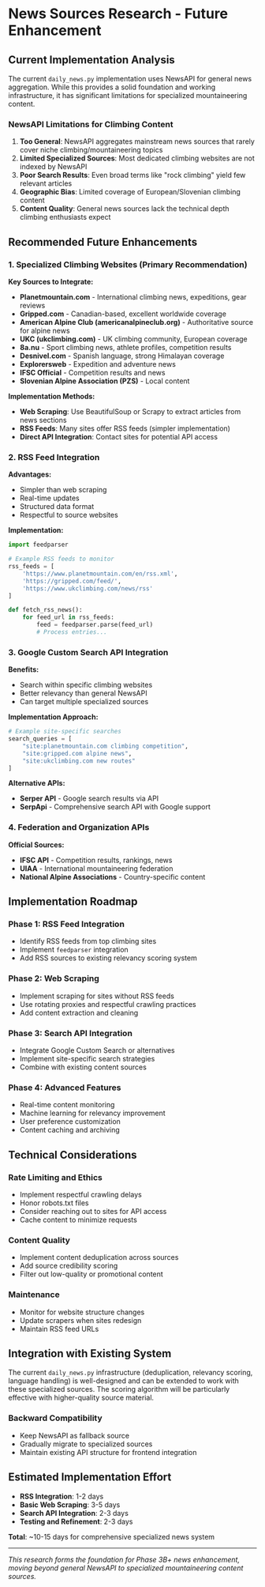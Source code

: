 # News Sources Research - Future Enhancement

## Current Implementation Analysis

The current `daily_news.py` implementation uses NewsAPI for general news aggregation. While this provides a solid foundation and working infrastructure, it has significant limitations for specialized mountaineering content.

### NewsAPI Limitations for Climbing Content

1. **Too General**: NewsAPI aggregates mainstream news sources that rarely cover niche climbing/mountaineering topics
2. **Limited Specialized Sources**: Most dedicated climbing websites are not indexed by NewsAPI
3. **Poor Search Results**: Even broad terms like "rock climbing" yield few relevant articles
4. **Geographic Bias**: Limited coverage of European/Slovenian climbing content
5. **Content Quality**: General news sources lack the technical depth climbing enthusiasts expect

## Recommended Future Enhancements

### 1. Specialized Climbing Websites (Primary Recommendation)

**Key Sources to Integrate:**
- **Planetmountain.com** - International climbing news, expeditions, gear reviews
- **Gripped.com** - Canadian-based, excellent worldwide coverage
- **American Alpine Club (americanalpineclub.org)** - Authoritative source for alpine news
- **UKC (ukclimbing.com)** - UK climbing community, European coverage
- **8a.nu** - Sport climbing news, athlete profiles, competition results
- **Desnivel.com** - Spanish language, strong Himalayan coverage
- **Explorersweb** - Expedition and adventure news
- **IFSC Official** - Competition results and news
- **Slovenian Alpine Association (PZS)** - Local content

**Implementation Methods:**
- **Web Scraping**: Use BeautifulSoup or Scrapy to extract articles from news sections
- **RSS Feeds**: Many sites offer RSS feeds (simpler implementation)
- **Direct API Integration**: Contact sites for potential API access

### 2. RSS Feed Integration

**Advantages:**
- Simpler than web scraping
- Real-time updates
- Structured data format
- Respectful to source websites

**Implementation:**
```python
import feedparser

# Example RSS feeds to monitor
rss_feeds = [
    'https://www.planetmountain.com/en/rss.xml',
    'https://gripped.com/feed/',
    'https://www.ukclimbing.com/news/rss'
]

def fetch_rss_news():
    for feed_url in rss_feeds:
        feed = feedparser.parse(feed_url)
        # Process entries...
```

### 3. Google Custom Search API Integration

**Benefits:**
- Search within specific climbing websites
- Better relevancy than general NewsAPI
- Can target multiple specialized sources

**Implementation Approach:**
```python
# Example site-specific searches
search_queries = [
    "site:planetmountain.com climbing competition",
    "site:gripped.com alpine news",
    "site:ukclimbing.com new routes"
]
```

**Alternative APIs:**
- **Serper API** - Google search results via API
- **SerpApi** - Comprehensive search API with Google support

### 4. Federation and Organization APIs

**Official Sources:**
- **IFSC API** - Competition results, rankings, news
- **UIAA** - International mountaineering federation
- **National Alpine Associations** - Country-specific content

## Implementation Roadmap

### Phase 1: RSS Feed Integration
- Identify RSS feeds from top climbing sites
- Implement `feedparser` integration
- Add RSS sources to existing relevancy scoring system

### Phase 2: Web Scraping
- Implement scraping for sites without RSS feeds
- Use rotating proxies and respectful crawling practices
- Add content extraction and cleaning

### Phase 3: Search API Integration
- Integrate Google Custom Search or alternatives
- Implement site-specific search strategies
- Combine with existing content sources

### Phase 4: Advanced Features
- Real-time content monitoring
- Machine learning for relevancy improvement
- User preference customization
- Content caching and archiving

## Technical Considerations

### Rate Limiting and Ethics
- Implement respectful crawling delays
- Honor robots.txt files
- Consider reaching out to sites for API access
- Cache content to minimize requests

### Content Quality
- Implement content deduplication across sources
- Add source credibility scoring
- Filter out low-quality or promotional content

### Maintenance
- Monitor for website structure changes
- Update scrapers when sites redesign
- Maintain RSS feed URLs

## Integration with Existing System

The current `daily_news.py` infrastructure (deduplication, relevancy scoring, language handling) is well-designed and can be extended to work with these specialized sources. The scoring algorithm will be particularly effective with higher-quality source material.

### Backward Compatibility
- Keep NewsAPI as fallback source
- Gradually migrate to specialized sources
- Maintain existing API structure for frontend integration

## Estimated Implementation Effort

- **RSS Integration**: 1-2 days
- **Basic Web Scraping**: 3-5 days  
- **Search API Integration**: 2-3 days
- **Testing and Refinement**: 2-3 days

**Total**: ~10-15 days for comprehensive specialized news system

---

*This research forms the foundation for Phase 3B+ news enhancement, moving beyond general NewsAPI to specialized mountaineering content sources.*